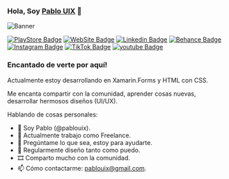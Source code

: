 
### Hola, Soy <a href="https://cutt.ly/NK9QOSR" target="_blank">Pablo UIX</a> 👋

![Banner](https://user-images.githubusercontent.com/97201832/191063598-cad8aef2-66aa-41ae-b6f1-25e7305a5d27.png)

[![PlayStore Badge](https://img.shields.io/badge/Google_Play-414141?style=for-the-badge&logo=google-play&logoColor=white)](https://play.google.com/store/apps/dev?id=8081275861133106191)
[![WebSite Badge](https://img.shields.io/badge/website-000000?style=for-the-badge&logo=About.me&logoColor=white)](https://cutt.ly/NK9QOSR)
[![Linkedin Badge](https://img.shields.io/badge/LinkedIn-0077B5?style=for-the-badge&logo=linkedin&logoColor=white)](https://www.linkedin.com/in/kingesencia)
[![Behance Badge](https://img.shields.io/badge/-Behance-blue?style=for-the-badge&logo=behance&logoColor=white)](https://www.behance.net/pablouix)
[![Instagram Badge](https://img.shields.io/badge/Instagram-E4405F?style=for-the-badge&logo=instagram&logoColor=white)](https://www.instagram.com/pablouix)
[![TikTok Badge](https://img.shields.io/badge/TikTok-000000?style=for-the-badge&logo=tiktok&logoColor=white)](https://www.tiktok.com/@pablouix)
[![youtube Badge](https://img.shields.io/badge/YouTube-FF0000?style=for-the-badge&logo=youtube&logoColor=white)](https://www.youtube.com/channel/UCzo3jjcppDzNlse6X7swgHQ)
</br>

### Encantado de verte por aquí!

Actualmente estoy desarrollando en Xamarin.Forms y HTML con CSS.

Me encanta compartir con la comunidad, aprender cosas nuevas, desarrollar hermosos diseños (UI/UX).

Hablando de cosas personales:

- 👨 Soy Pablo (@pablouix).
- 🏢 Actualmente trabajo como Freelance.
- 💬 Pregúntame lo que sea, estoy para ayudarte.
- 📝 Regularmente diseño tanto como puedo.
- 🎞️ Comparto mucho con la comunidad.
- 📫 Cómo contactarme: pablouix@gmail.com.


